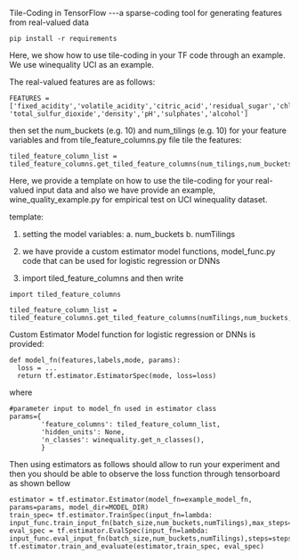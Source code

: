 Tile-Coding in TensorFlow ---a sparse-coding tool for generating features from real-valued data

```
pip install -r requirements
```

Here, we show how to use tile-coding in your TF code through an example. We use winequality UCI as an example.

The real-valued features are as follows:

```
FEATURES = ['fixed_acidity','volatile_acidity','citric_acid','residual_sugar','chlorides','free_sulfur_dioxide', 'total_sulfur_dioxide','density','pH','sulphates','alcohol']
```

then set the num_buckets (e.g. 10) and num_tilings (e.g. 10) for your feature variables and from tile_feature_columns.py file tile the features:

```
tiled_feature_column_list = tiled_feature_columns.get_tiled_feature_columns(num_tilings,num_buckets,winequality.FEATURES)
```

Here, we provide a template on how to use the tile-coding for your real-valued input data and also we have provide an example, wine_quality_example.py for empirical
test on UCI winequality dataset.

template:

1. setting the model variables:
a. num_buckets
b. numTilings

2. we have provide a custom estimator model functions,  model_func.py code that can be used for logistic regression or DNNs

3. import tiled_feature_columns and then write


```
import tiled_feature_columns 

tiled_feature_column_list = tiled_feature_columns.get_tiled_feature_columns(numTilings,num_buckets,FEATURES)
```
Custom Estimator Model function for logistic regression or DNNs is provided:

```
def model_fn(features,labels,mode, params):
  loss = ...
  return tf.estimator.EstimatorSpec(mode, loss=loss)
```

where

```
#parameter input to model_fn used in estimator class
params={
        'feature_columns': tiled_feature_column_list,
        'hidden_units': None,
        'n_classes': winequality.get_n_classes(),
        }
```

Then using estimators as follows should allow to run your experiment and then you should be able to observe the loss function through tensorboard as shown bellow

```
estimator = tf.estimator.Estimator(model_fn=example_model_fn, params=params, model_dir=MODEL_DIR)
train_spec= tf.estimator.TrainSpec(input_fn=lambda: input_func.train_input_fn(batch_size,num_buckets,numTilings),max_steps=max_steps)
eval_spec = tf.estimator.EvalSpec(input_fn=lambda: input_func.eval_input_fn(batch_size,num_buckets,numTilings),steps=steps,start_delay_secs=0,throttle_secs=30)
tf.estimator.train_and_evaluate(estimator,train_spec, eval_spec)
```
